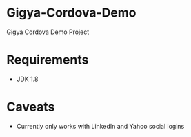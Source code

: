 # Gigya-Cordova-Demo
Gigya Cordova Demo Project

# Requirements
* JDK 1.8

# Caveats
* Currently only works with LinkedIn and Yahoo social logins
